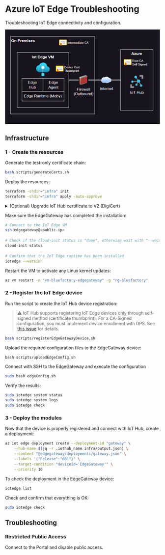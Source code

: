 # Azure IoT Edge Troubleshooting

Troubleshooting IoT Edge connectivity and configuration.

<img src=".assets/tshoot.png" width=550 />

## Infrastructure

### 1 - Create the resources

Generate the test-only certificate chain:

```sh
bash scripts/generateCerts.sh
```

Deploy the resources:

```sh
terraform -chdir="infra" init
terraform -chdir="infra" apply -auto-approve
```

<details>
  <summary>(Optional) Upgrade IoT Hub certificate to V2 (DigiCert)</summary>

  ```sh
  az iot hub certificate root-authority set --hub-name "iot-bluefactory" --certificate-authority v2 --yes
  ```
</details>

Make sure the EdgeGateway has completed the installation:

```sh
# Connect to the IoT Edge VM
ssh edgegateway@<public-ip>

# Check if the cloud-init status is "done", otherwise wait with "--wait"
cloud-init status

# Confirm that the IoT Edge runtime has been installed
iotedge --version
```

Restart the VM to activate any Linux kernel updates:

```sh
az vm restart -n "vm-bluefactory-edgegateway" -g "rg-bluefactory"
```

### 2 - Register the IoT Edge device

Run the script to create the IoT Hub device registration:

> ⚠️ IoT Hub supports registering IoT Edge devices only through self-signed method (certificate thumbprint). For a CA-Signed configuration, you must implement device enrollment with DPS. See [this issue](https://github.com/MicrosoftDocs/azure-docs/issues/108363) for details.

```sh
bash scripts/registerEdgeGatewayDevice.sh
```

Upload the required configuration files to the EdgeGateway device:

```
bash scripts/uploadEdgeConfig.sh
```

Connect with SSH to the EdgeGateway and execute the configuration

```sh
sudo bash edgeConfig.sh
```

Verify the results:

```sh
sudo iotedge system status
sudo iotedge system logs
sudo iotedge check
```

### 3 - Deploy the modules

Now that the device is properly registered and connect with IoT Hub, create a deployment:

```sh
az iot edge deployment create --deployment-id "gateway" \
    --hub-name $(jq -r .iothub_name infra/output.json) \
    --content "@edgegateway/deployments/gateway.json" \
    --labels '{"Release":"001"}' \
    --target-condition "deviceId='EdgeGateway'" \
    --priority 10
```

To check the deployment in the EdgeGateway device:

```sh
iotedge list
```

Check and confirm that everything is OK:

```sh
sudo iotedge check
```

## Troubleshooting

### Restricted Public Access

Connect to the Portal and disable public access.

